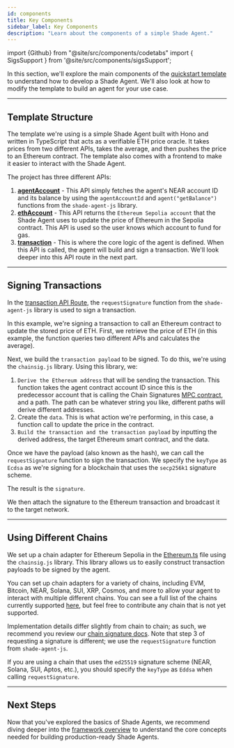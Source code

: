 ```yaml
---
id: components
title: Key Components
sidebar_label: Key Components
description: "Learn about the components of a simple Shade Agent."
---
```


import {Github} from "@site/src/components/codetabs"
import { SigsSupport } from '@site/src/components/sigsSupport';

In this section, we'll explore the main components of the [quickstart template](https://github.com/NearDeFi/shade-agent-template) to understand how to develop a Shade Agent. We'll also look at how to modify the template to build an agent for your use case.

---

## Template Structure

The template we're using is a simple Shade Agent built with Hono and written in TypeScript that acts as a verifiable ETH price oracle. It takes prices from two different APIs, takes the average, and then pushes the price to an Ethereum contract. The template also comes with a frontend to make it easier to interact with the Shade Agent.

The project has three different APIs:
1) [**agentAccount**](https://github.com/NearDeFi/shade-agent-template/blob/main/src/routes/agentAccount.ts) - This API simply fetches the agent's NEAR account ID and its balance by using the `agentAccountId` and `agent("getBalance")` functions from the `shade-agent-js` library.
2) [**ethAccount**](https://github.com/NearDeFi/shade-agent-template/blob/main/src/routes/ethAccount.ts) - This API returns the `Ethereum Sepolia account` that the Shade Agent uses to update the price of Ethereum in the Sepolia contract. This API is used so the user knows which account to fund for gas.
3) [**transaction**](https://github.com/NearDeFi/shade-agent-template/blob/main/src/routes/transaction.ts) - This is where the core logic of the agent is defined. When this API is called, the agent will build and sign a transaction. We'll look deeper into this API route in the next part.

---

## Signing Transactions

In the [transaction API Route](https://github.com/NearDeFi/shade-agent-template/blob/main/src/routes/transaction.ts), the `requestSignature` function from the `shade-agent-js` library is used to sign a transaction.

In this example, we're signing a transaction to call an Ethereum contract to update the stored price of ETH. First, we retrieve the price of ETH (in this example, the function queries two different APIs and calculates the average).

<Github fname="transaction.ts" language="javascript"
    url="https://github.com/NearDeFi/shade-agent-template/blob/specify-keytype/src/routes/transaction.ts#L25"
    start="25" end="25" />

Next, we build the `transaction payload` to be signed. To do this, we're using the `chainsig.js` library. 
Using this library, we:
1. `Derive the Ethereum address` that will be sending the transaction. This function takes the agent contract account ID since this is the predecessor account that is calling the Chain Signatures [MPC contract](https://github.com/Near-One/mpc/tree/main/libs/chain-signatures/contract), and a path. The path can be whatever string you like, different paths will derive different addresses.
2. Create the `data`. This is what action we're performing, in this case, a function call to update the price in the contract.
3. `Build the transaction and the transaction payload` by inputting the derived address, the target Ethereum smart contract, and the data.

<Github fname="transaction.ts" language="javascript"
    url="https://github.com/NearDeFi/shade-agent-template/blob/specify-keytype/src/routes/transaction.ts#L64-L80"
    start="65" end="81" />

Once we have the payload (also known as the hash), we can call the `requestSignature` function to sign the transaction. We specify the `keyType` as `Ecdsa` as we're signing for a blockchain that uses the `secp256k1` signature scheme.

<Github fname="transaction.ts" language="javascript"
    url="https://github.com/NearDeFi/shade-agent-template/blob/specify-keytype/src/routes/transaction.ts#L37-L40"
    start="37" end="41" />

The result is the `signature`.

We then attach the signature to the Ethereum transaction and broadcast it to the target network.

<Github fname="transaction.ts" language="javascript"
    url="https://github.com/NearDeFi/shade-agent-template/blob/specify-keytype/src/routes/transaction.ts#L44-L50"
    start="44" end="51" />

---

## Using Different Chains 

We set up a chain adapter for Ethereum Sepolia in the [Ethereum.ts](https://github.com/NearDeFi/shade-agent-template/blob/main/src/utils/ethereum.ts) file using the `chainsig.js` library. This library allows us to easily construct transaction payloads to be signed by the agent. 

<Github fname="transaction.ts" language="javascript"
    url="https://github.com/NearDeFi/shade-agent-template/blob/specify-keytype/src/utils/ethereum.ts#L42-L51"
    start="42" end="51" />

You can set up chain adapters for a variety of chains, including EVM, Bitcoin, NEAR, Solana, SUI, XRP, Cosmos, and more to allow your agent to interact with multiple different chains. You can see a full list of the chains currently supported [here](https://github.com/NearDeFi/chainsig.js/tree/main?tab=readme-ov-file#supported-chains), but feel free to contribute any chain that is not yet supported.

Implementation details differ slightly from chain to chain; as such, we recommend you review our [chain signature docs](../../../chain-abstraction/chain-signatures/implementation.md). Note that step 3 of requesting a signature is different; we use the `requestSignature` function from `shade-agent-js`.

If you are using a chain that uses the `ed25519` signature scheme (NEAR, Solana, SUI, Aptos, etc.), you should specify the `keyType` as `Eddsa` when calling `requestSignature`.

--- 

## Next Steps

Now that you've explored the basics of Shade Agents, we recommend diving deeper into the [framework overview](../framework/overview.md) to understand the core concepts needed for building production-ready Shade Agents.

<SigsSupport />